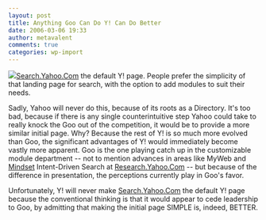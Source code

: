 ```yaml
---
layout: post
title: Anything Goo Can Do Y! Can Do Better
date: 2006-03-06 19:33
author: metavalent
comments: true
categories: wp-import
---
```

<!--Lead Photo --><a href="http://help.yahoo.com/help/us/ysearch/tips/index.html"><img src="https://web.archive.org/web/*/http://awebcamdarkly.com/">Search.Yahoo.Com</a> the default Y! page.  People prefer the simplicity of that landing page for search, with the option to add modules to suit their needs.  

Sadly, Yahoo will never do this, because of its roots as a Directory.  It's too bad, because if there is any single counterintuitive step Yahoo could take to really knock the Goo out of the competition, it would be to provide a more similar initial page.  Why?  Because the rest of Y! is so much more evolved than Goo, the significant advantages of Y! would immediately become vastly more apparent.  Goo is the one playing catch up in the customizable module department -- not to mention advances in areas like MyWeb and <a href="http://mindset.research.yahoo.com/">Mindset</a> Intent-Driven Search at <a href="http://research.yahoo.com/">Research.Yahoo.Com</a> -- but because of the difference in presentation, the perceptions currently play in Goo's favor.  

Unfortunately, Y! will never make <a href="http://Search.Yahoo.Com/">Search.Yahoo.Com</a> the default Y! page because the conventional thinking is that it would appear to cede leadership to Goo, by admitting that making the initial page SIMPLE is, indeed, BETTER.
